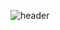 ![header](https://capsule-render.vercel.app/api?type=waving&color=auto&customColorList=0,2&fontColor=000000&height=200&text=Hello!%20I'm%20JeongHun&fonSize=30&fontAlignY=40)

<!--
**youmdang/youmdang** is a ✨ _special_ ✨ repository because its `README.md` (this file) appears on your GitHub profile.

Here are some ideas to get you started:

- 🔭 I’m currently working on ...
- 🌱 I’m currently learning ...
- 👯 I’m looking to collaborate on ...
- 🤔 I’m looking for help with ...
- 💬 Ask me about ...
- 📫 How to reach me: ...
- 😄 Pronouns: ...
- ⚡ Fun fact: ...
-->
